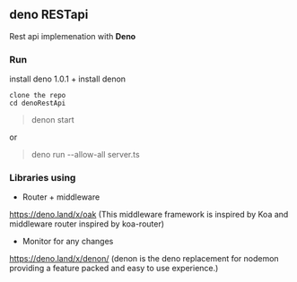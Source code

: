 
## deno RESTapi

Rest api implemenation with **Deno**
  

### Run
install deno 1.0.1 +
install denon 

	clone the repo 
	cd denoRestApi

>   denon start

or
> deno run --allow-all server.ts


### Libraries using
 

 - Router + middleware
 
https://deno.land/x/oak 
(This middleware framework is inspired by Koa and middleware router inspired by koa-router)
  
 - Monitor for any changes

 https://deno.land/x/denon/
 (denon is the deno replacement for nodemon providing a feature packed and easy to use experience.)


